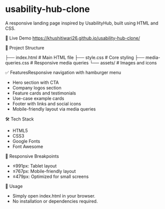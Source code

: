 # usability-hub-clone

A responsive landing page inspired by UsabilityHub, built using HTML and CSS.

🔗 Live Demo
https://khushitiwari26.github.io/usability-hub-clone/

📁 Project Structure

├── index.html               # Main HTML file
├── style.css                # Core styling
├── media-queries.css        # Responsive media queries
└── assets/                  # Images and icons

✅ FeaturesResponsive navigation with hamburger menu
- Hero section with CTA
- Company logos section
- Feature cards and testimonials
- Use-case example cards
- Footer with links and social icons
- Mobile-friendly layout via media queries

🛠️ Tech Stack
- HTML5
- CSS3
- Google Fonts
- Font Awesome

📲 Responsive Breakpoints
- ≤991px: Tablet layout
- ≤767px: Mobile-friendly layout
- ≤479px: Optimized for small screens

🚀 Usage
- Simply open index.html in your browser.
- No installation or dependencies required.
